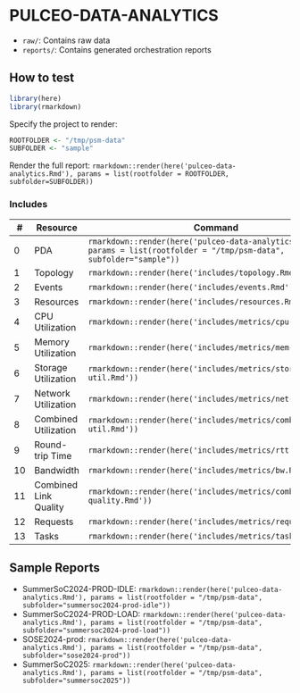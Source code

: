 # PULCEO-DATA-ANALYTICS

- `raw/`: Contains raw data
- `reports/`: Contains generated orchestration reports

## How to test

``` r
library(here)
library(rmarkdown)
```

Specify the project to render:

```r
ROOTFOLDER <- "/tmp/psm-data" 
SUBFOLDER <- "sample"
```

Render the full report: `rmarkdown::render(here('pulceo-data-analytics.Rmd'), params = list(rootfolder = ROOTFOLDER, subfolder=SUBFOLDER))`

### Includes

| \# | Resource | Command |
|---|--------------|--------------------------------------------------------|
| 0 | PDA | `rmarkdown::render(here('pulceo-data-analytics.Rmd'), params = list(rootfolder = "/tmp/psm-data", subfolder="sample"))` |
| 1 | Topology | `rmarkdown::render(here('includes/topology.Rmd'))` |
| 2 | Events | `rmarkdown::render(here('includes/events.Rmd'))` |
| 3 | Resources | `rmarkdown::render(here('includes/resources.Rmd'))` |
| 4 | CPU Utilization  | `rmarkdown::render(here('includes/metrics/cpu-util.Rmd'))` |
| 5 | Memory Utilization  | `rmarkdown::render(here('includes/metrics/mem-util.Rmd'))`  |
| 6 | Storage Utilization  | `rmarkdown::render(here('includes/metrics/storage-util.Rmd'))` |
| 7 | Network Utilization  | `rmarkdown::render(here('includes/metrics/net-util.Rmd'))`  |
| 8 | Combined Utilization | `rmarkdown::render(here('includes/metrics/combined-util.Rmd'))` |
| 9 | Round-trip Time | `rmarkdown::render(here('includes/metrics/rtt.Rmd'))` |
| 10 | Bandwidth | `rmarkdown::render(here('includes/metrics/bw.Rmd'))` |
| 11 | Combined Link Quality | `rmarkdown::render(here('includes/metrics/combined-link-quality.Rmd'))` |
| 12 | Requests | `rmarkdown::render(here('includes/metrics/requests.Rmd'))` |
| 13 | Tasks | `rmarkdown::render(here('includes/metrics/tasks.Rmd'))` |

## Sample Reports

- SummerSoC2024-PROD-IDLE: `rmarkdown::render(here('pulceo-data-analytics.Rmd'), params = list(rootfolder = "/tmp/psm-data", subfolder="summersoc2024-prod-idle"))`
- SummerSoC2024-PROD-LOAD: `rmarkdown::render(here('pulceo-data-analytics.Rmd'), params = list(rootfolder = "/tmp/psm-data", subfolder="summersoc2024-prod-load"))`
- SOSE2024-prod: `rmarkdown::render(here('pulceo-data-analytics.Rmd'), params = list(rootfolder = "/tmp/psm-data", subfolder="sose2024-prod"))`
- SummerSoC2025: `rmarkdown::render(here('pulceo-data-analytics.Rmd'), params = list(rootfolder = "/tmp/psm-data", subfolder="summersoc2025"))`
